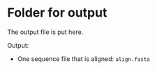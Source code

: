 # Folder for output
The output file is put here.

Output:

* One sequence file that is aligned: `align.fasta` 